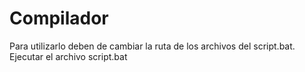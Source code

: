 # Compilador
Para utilizarlo deben de cambiar la ruta de los archivos del script.bat.
Ejecutar el archivo script.bat
